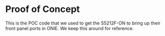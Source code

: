# Proof of Concept

This is the POC code that we used to get the S5212F-ON to bring up their front panel ports in ONIE.
We keep this around for reference.
